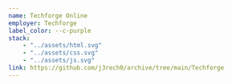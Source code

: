 ```yaml
---
name: Techforge Online
employer: Techforge
label_color: --c-purple
stack: 
    - "../assets/html.svg"
    - "../assets/css.svg"
    - "../assets/js.svg"
link: https://github.com/j3rech0/archive/tree/main/Techforge
---
```

